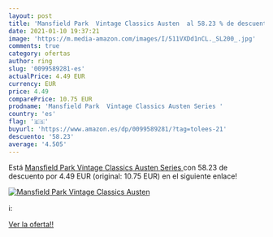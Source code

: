 ```yaml
---
layout: post
title: 'Mansfield Park  Vintage Classics Austen  al 58.23 % de descuento'
date: 2021-01-10 19:37:21
image: 'https://m.media-amazon.com/images/I/511VXDd1nCL._SL200_.jpg'
comments: true
category: ofertas
author: ring
slug: '0099589281-es'
actualPrice: 4.49 EUR
currency: EUR
price: 4.49
comparePrice: 10.75 EUR
prodname: 'Mansfield Park  Vintage Classics Austen Series '
country: 'es'
flag: '🇪🇸'
buyurl: 'https://www.amazon.es/dp/0099589281/?tag=tolees-21'
descuento: '58.23'
average: '4.505'
---
```


Está [Mansfield Park  Vintage Classics Austen Series ](https://www.amazon.es/dp/0099589281/?tag=tolees-21) con 58.23 de descuento por 4.49 EUR (original: 10.75 EUR) en el siguiente enlace!

[![Mansfield Park  Vintage Classics Austen ](https://m.media-amazon.com/images/I/511VXDd1nCL._SL200_.jpg)](https://www.amazon.es/dp/0099589281/?tag=tolees-21)

ℹ️:


[Ver la oferta!!](https://www.amazon.es/dp/0099589281/?tag=tolees-21)
